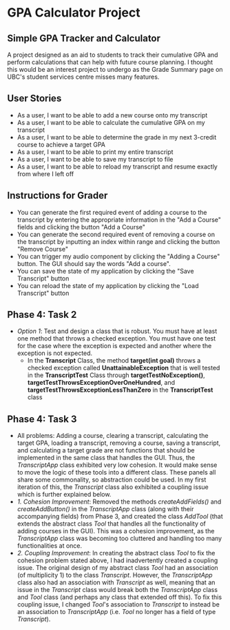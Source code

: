 # GPA Calculator Project

## Simple GPA Tracker and Calculator


A project designed as an aid to students to track their cumulative GPA and perform calculations that can help with 
future course planning. I thought this would be an interest project to undergo as the Grade Summary page on UBC's
student services centre misses many features.


## User Stories

- As a user, I want to be able to add a new course onto my transcript
- As a user, I want to be able to calculate the cumulative GPA on my transcript
- As a user, I want to be able to determine the grade in my next 3-credit course to achieve a target GPA
- As a user, I want to be able to print my entire transcript
- As a user, I want to be able to save my transcript to file
- As a user, I want to be able to reload my transcript and resume exactly from where I left off

## Instructions for Grader

- You can generate the first required event of adding a course to the transcript by entering the appropriate 
information in the "Add a Course" fields and clicking the button "Add a Course"
- You can generate the second required event of removing a course on the transcript by inputting an index within
range and clicking the button "Remove Course"
- You can trigger my audio component by clicking the "Adding a Course" button. The GUI should say the words
"Add a course".
- You can save the state of my application by clicking the "Save Transcript" button
- You can reload the state of my application by clicking the "Load Transcript" button

## Phase 4: Task 2

- *Option 1*: Test and design a class that is robust.  You must have at least one method that throws a checked 
exception. You must have one test for the case where the exception is expected and another where the exception is not 
expected.
    - In the **Transcript**  Class, the method **target(int goal)** throws a checked exception called 
    **UnattainableException** that is well tested in the **TranscriptTest** Class through **targetTestNoException()**,
     **targetTestThrowsExceptionOverOneHundred**, and **targetTestThrowsExceptionLessThanZero** in the
      **TranscriptTest** class

 ## Phase 4: Task 3

- All problems: Adding a course, clearing a transcript, calculating the target GPA, loading a transcript, removing a 
course, saving a transcript, and calculating a target grade are not functions that should be implemented in the
same class that handles the GUI. Thus, the *TranscriptApp* class exhibited very low cohesion. It would make sense
to move the logic of these tools into a different class. These panels all share some commonality, so abstraction could
 be used. In my first iteration of this, the *Transcript* class also exhibited a coupling issue which is further 
 explained below. 
- *1. Cohesion Improvement*: Removed the methods *createAddFields()* and  *createAddButton()* in the *TranscriptApp*
  class (along with their accompanying fields) from Phase 3, and created the class *AddTool* (that extends the abstract 
  class *Tool* that handles all the functionality of adding courses in the GUI). This was a cohesion improvement, as 
  the *TranscriptApp* class was becoming too cluttered and handling too many functionalities at once.
- *2. Coupling Improvement*: In creating the abstract class *Tool* to fix the cohesion problem stated above, I had
inadvertently created a coupling issue. The original design of my abstract class *Tool* had an association 
(of multiplicity 1) to the class *Transcript*. However, the *TranscriptApp* class also had an association with 
*Transcript* as well, meaning that an issue in the *Transcript* class would break both the *TranscriptApp* class and
 *Tool* class (and perhaps any class that extended off this). To fix this coupling issue, I changed *Tool*'s association 
 to *Transcript* to instead be an association to *TranscriptApp* (i.e. *Tool* no longer has a field of type 
 *Transcript*).
